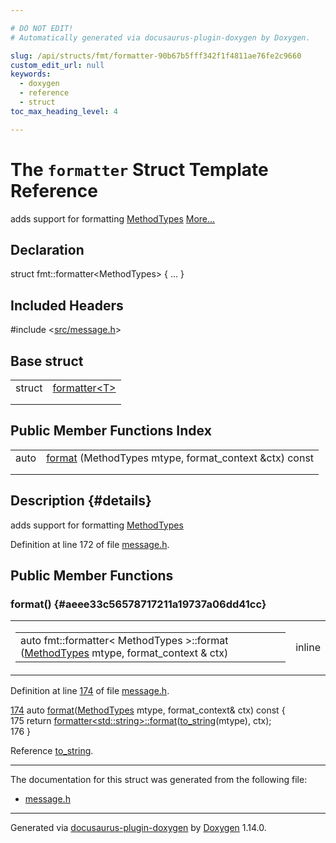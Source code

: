 ```yaml
---

# DO NOT EDIT!
# Automatically generated via docusaurus-plugin-doxygen by Doxygen.

slug: /api/structs/fmt/formatter-90b67b5fff342f1f4811ae76fe2c9660
custom_edit_url: null
keywords:
  - doxygen
  - reference
  - struct
toc_max_heading_level: 4

---
```


<div class="doxyPage">

# The `formatter` Struct Template Reference

<p>adds support for formatting <a href="/web-doxygen/docs/api/files/src/types-h/#a0872178db42722c310fe6117189ed441">MethodTypes</a> <a href="#details">More...</a></p>

## Declaration

<div class="doxyDeclaration">
struct fmt::formatter&lt;MethodTypes&gt; { ... }
</div>

## Included Headers

<div class="doxyIncludesList">#include &lt;<a href="/web-doxygen/docs/api/files/src/message-h">src/message.h</a>&gt;
</div>

## Base struct

<table class="doxyMembersIndex">

<tr class="doxyMemberIndexItem">
<td class="doxyMemberIndexItemType" align="left" valign="top">struct</td>
<td class="doxyMemberIndexItemName" align="left" valign="top"><a href="/web-doxygen/docs/api/structs/fmt/formatter">formatter&lt;T&gt;</a></td>
</tr>
<tr class="doxyMemberIndexDescription">
<td class="doxyMemberIndexDescriptionLeft"></td>
<td class="doxyMemberIndexDescriptionRight">
</td>
</tr>
<tr class="doxyMemberIndexSeparator">
<td class="doxyMemberIndexSeparator" colspan="2"></td>
</tr>

</table>

## Public Member Functions Index

<table class="doxyMembersIndex">

<tr class="doxyMemberIndexItem">
<td class="doxyMemberIndexItemType" align="left" valign="top">auto</td>
<td class="doxyMemberIndexItemName" align="left" valign="top"><a href="#aeee33c56578717211a19737a06dd41cc">format</a> (MethodTypes mtype, format_context &amp;ctx) const</td>
</tr>
<tr class="doxyMemberIndexDescription">
<td class="doxyMemberIndexDescriptionLeft"></td>
<td class="doxyMemberIndexDescriptionRight">
</td>
</tr>
<tr class="doxyMemberIndexSeparator">
<td class="doxyMemberIndexSeparator" colspan="2"></td>
</tr>

</table>

## Description {#details}

<p>adds support for formatting <a href="/web-doxygen/docs/api/files/src/types-h/#a0872178db42722c310fe6117189ed441">MethodTypes</a></p>

<p>Definition at line 172 of file <a href="/web-doxygen/docs/api/files/src/message-h">message.h</a>.</p>

<div class="doxySectionDef">

## Public Member Functions

### format() {#aeee33c56578717211a19737a06dd41cc}

<div class="doxyMemberItem">
<div class="doxyMemberProto">
<table class="doxyMemberLabels">
<tr class="doxyMemberLabels">
<td class="doxyMemberLabelsLeft">
<table class="doxyMemberName">
<tr>
<td class="doxyMemberName">auto fmt::formatter&lt; MethodTypes &gt;::format (<a href="/web-doxygen/docs/api/files/src/types-h/#a0872178db42722c310fe6117189ed441">MethodTypes</a> mtype, format_context &amp; ctx)</td>
</tr>
</table>
</td>
<td class="doxyMemberLabelsRight">
<span class="doxyMemberLabels">
<span class="doxyMemberLabel inline">inline</span>
</span>
</td>
</tr>
</table>
</div>
<div class="doxyMemberDoc">


<p>Definition at line <a href="/web-doxygen/docs/api/files/src/message-h/#l00174">174</a> of file <a href="/web-doxygen/docs/api/files/src/message-h">message.h</a>.</p>

<div class="doxyProgramListing">

<div class="doxyCodeLine"><span class="doxyLineNumber"><a href="#aeee33c56578717211a19737a06dd41cc">174</a></span><span class="doxyLineContent"><span class="doxyHighlight">  </span><span class="doxyHighlightKeyword">auto</span><span class="doxyHighlight"> <a href="#aeee33c56578717211a19737a06dd41cc">format</a>(<a href="/web-doxygen/docs/api/files/src/types-h/#a0872178db42722c310fe6117189ed441">MethodTypes</a> mtype, format_context&amp; ctx)</span><span class="doxyHighlightKeyword"> const </span><span class="doxyHighlight">{</span></span></div>
<div class="doxyCodeLine"><span class="doxyLineNumber">175</span><span class="doxyLineContent"><span class="doxyHighlight">    </span><span class="doxyHighlightKeywordFlow">return</span><span class="doxyHighlight"> <a href="/web-doxygen/docs/api/structs/fmt/formatter">formatter&lt;std::string&gt;::format</a>(<a href="/web-doxygen/docs/api/files/src/types-h/#a77df23cf91cf59df5e7edf9f887daa7c">to_string</a>(mtype), ctx);</span></span></div>
<div class="doxyCodeLine"><span class="doxyLineNumber">176</span><span class="doxyLineContent"><span class="doxyHighlight">  }</span></span></div>

</div>


Reference <a href="/web-doxygen/docs/api/files/src/types-h/#a77df23cf91cf59df5e7edf9f887daa7c">to&#95;string</a>.
</div>
</div>

</div>

<hr/>

<p>The documentation for this struct was generated from the following file:</p>

<ul>
<li><a href="/web-doxygen/docs/api/files/src/message-h">message.h</a></li>
</ul>

<hr/>

<p class="doxyGeneratedBy">Generated via <a href="https://github.com/xpack/docusaurus-plugin-doxygen">docusaurus-plugin-doxygen</a> by <a href="https://www.doxygen.nl">Doxygen</a> 1.14.0.</p>

</div>
